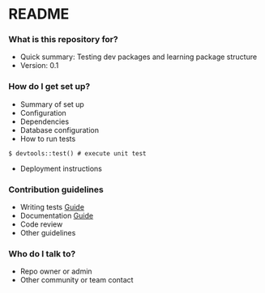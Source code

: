 # README #

### What is this repository for? ###

* Quick summary: Testing dev packages and learning package structure
* Version: 0.1

### How do I get set up? ###

* Summary of set up
* Configuration
* Dependencies
* Database configuration
* How to run tests
```
$ devtools::test() # execute unit test
```
* Deployment instructions

### Contribution guidelines ###

* Writing tests
[Guide](http://r-pkgs.had.co.nz/tests.html)
* Documentation
[Guide](https://support.rstudio.com/hc/en-us/articles/200532317-Writing-Package-Documentation)
* Code review
* Other guidelines

### Who do I talk to? ###

* Repo owner or admin
* Other community or team contact